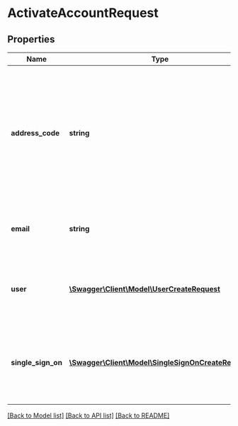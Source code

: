 # ActivateAccountRequest

## Properties
Name | Type | Description | Notes
------------ | ------------- | ------------- | -------------
**address_code** | **string** | The email address will be associated with this customer address.  If not provided then the email address is   associated with the customer&#39;s default address.  (Optional) | [optional] 
**email** | **string** | The email address to associate with this customer.  (Optional) | [optional] 
**user** | [**\Swagger\Client\Model\UserCreateRequest**](UserCreateRequest.md) | Information for creating a user. (Optional if SingleSignOn object is provided.) | [optional] 
**single_sign_on** | [**\Swagger\Client\Model\SingleSignOnCreateRequest**](SingleSignOnCreateRequest.md) | Information for creating a single sign-on authentication record. (Optional if User object is provided.) | [optional] 

[[Back to Model list]](../README.md#documentation-for-models) [[Back to API list]](../README.md#documentation-for-api-endpoints) [[Back to README]](../README.md)



